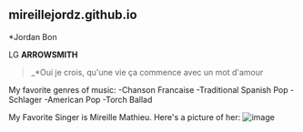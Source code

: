 ## mireillejordz.github.io
*Jordan Bon

LG **ARROWSMITH**
>_*Oui je crois, qu'une vie ça commence avec un mot d'amour

My favorite genres of music:
-Chanson Francaise
-Traditional Spanish Pop
-Schlager 
-American Pop
-Torch Ballad

My Favorite Singer is Mireille Mathieu.
Here's a picture of her:
![image](https://user-images.githubusercontent.com/122245125/211964766-4f199e1e-d14c-4c16-b6e9-967b7ea6d57a.png)
